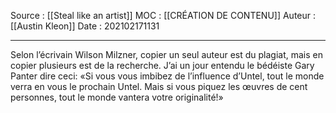 Source : [[Steal like an artist]]
MOC : [[CRÉATION DE CONTENU]]
Auteur : [[Austin Kleon]]
Date : 202102171131
***

Selon l’écrivain Wilson Milzner, copier un seul auteur est du plagiat, mais en copier plusieurs est de la recherche. J’ai un jour entendu le bédéiste Gary Panter dire ceci: «Si vous vous imbibez de l’influence d’Untel, tout le monde verra en vous le prochain Untel. Mais si vous piquez les œuvres de cent personnes, tout le monde vantera votre originalité!»
